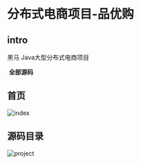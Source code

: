 # 分布式电商项目-品优购

## intro

黑马 Java大型分布式电商项目

​	**全部源码**

## 首页

![index](G:\Programming\Projects\GitHub\wangchuanli001\pinyougou-mall\doc\index.png)

## 源码目录

![project](G:\Programming\Projects\GitHub\wangchuanli001\pinyougou-mall\doc\project.png)